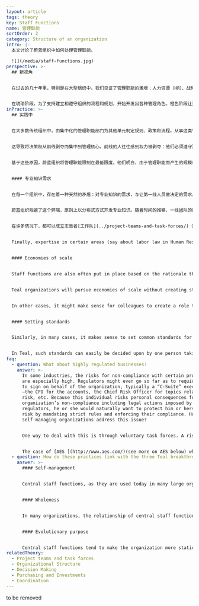 ```yaml
---
layout: article
tags: theory
key: Staff Functions
name: 管理职能
sortOrder: 2
category: Structure of an organization
intro: |-
  本文讨论了蔚蓝组织中如何处理管理职能。

  ![](/media/staff-functions.jpg)
perspective: >-
  ## 新视角


  在过去的几十年里，特别是在大型组织中，我们见证了管理职能的激增：人力资源（HR）、战略规划、法律事务、财务、内部沟通、风险管理、内部审计、投资者关系、培训、公共事务、环境控制、工程服务、质量控制，知识管理等。


  在琥珀阶段，为了支持建立和遵守组织的流程和规划，开始开发出各种管理角色。橙色阶段让这些得到进一步扩大，促进了橙色范式所追求的效率，并满足这个阶段对专门知识和问责制的渴望。虽然在绿色组织中，开始出现用管理职能角色持一线的新理念（但嘲讽的是，这反而会导致负责人力资源管理成员的增加）。只有在蔚蓝下，管理职能增加的趋势才得以扭转。在蔚蓝组织中，尽可能由一线团队自己完成那些通常由管理职能担当的任务。那些传统管理职能类成员角色，通常不再有机会将脱离实际的规则或决定，强加给组织。
inPractice: >-
  ## 实践中


  在大多数传统组织中，由集中化的管理职能部门为其他单元制定规则、政策和流程。从事这类管理职能的人，往往是出于好意，自然倾向于通过设计规则和程序、积累专门知识、发现新问题来“增加价值”，以此证明自己的价值。


  这导致将决策权从前线剥夺而集中到管理核心。前线的人往往感到权力被剥夺：他们必须遵守那些通常只在原则上有意义的纸上谈兵的规则，这些一般不能适应实践中实际面临的复杂具体情况。


  基于这些原因，蔚蓝组织将管理职能限制在最低限度。他们明白，由于管理职能而产生的规模经济和技能经济效益，往往被副作用的不经济动机所抵消。因此，在蔚蓝组织中，很少有人从事专门的管理职能。即使存在少数必要的职能人员，也都没有决策权。他们的功能是提供一些指南但无权将某个规则或决策强加给组织。^\[Laloux, Frederic (2014-02-09). Reinventing Organizations: A Guide to Creating Organizations Inspired by the Next Stage of Human Consciousness (Kindle Locations 1630-1636). Nelson Parker. Kindle Edition.]


  #### 专业知识需求


  在每一个组织中，存在着一种天然的矛盾：对专业知识的需求，与让第一线人员做决定的需求。当需要专业知识时，大多数组织的第一反应就是建立一个中心专家库。当然，其风险在于随着时间的推移，组织内会出现两个族群：一群是有声望的（通常是高薪的）中央专家组，另一群是在实地完成业务工作但没有权力的人。


  蔚蓝组织规避了这个弊端，原则上以分布式方式开发专业知识。随着时间的推移，一线团队的同事能积累很多专业知识。一个机器操作员可能知道某种润滑剂的使用，一个家庭护理护士对某种神秘的医疗状况了如指掌，或者一个工程师知道如何创建一个复杂的金融工具来计算新机器的投资回报。蔚蓝组织致力于帮助团队成员自愿找到某个自己认可的，具有正确专业知识的同事去寻求知识，代之以强硬的为这些专家任命权威性职能角色来强加指导。这样一来，同事能更愿意并积极的向他们寻求建议和专业知识，极大地激发了人们的积极性。已经开发出很多能支持这类信息共享的特殊系统，例如内部社交网络和知识平台。


  在许多情况下，都可以成立志愿者[工作队](../project-teams-and-task-forces/)（通过中央知识库、培训等）编纂和传播特定领域的知识。


  Finally, expertise in certain areas (say about labor law in Human Resources) can be contracted from the outside. Rather than hiring an expert into a staff role, a freelancer or consultant can be used as an advisor when needed by members of frontline teams.


  #### Economies of scale


  Staff functions are also often put in place based on the rationale that they will provide economies of scale. These economies are easy to estimate in principle and provide a ready justification for the centralization of certain tasks. Yet this overlooks the other real costs in the form of diseconomies of motivation and disconnection from frontline realities.


  Teal organizations will pursue economies of scale without creating staff functions in the traditional sense. Say different teams in a factory or across a number of factories all buy a certain material, and pooling their purchases makes sense . One team might simply step up and become the lead purchaser for that product (asking other teams, at a fixed frequency, for their orders). In this way, different teams step up to lead certain efforts for other teams in a decentralized way.


  In other cases, it might make sense for colleagues to create a role to handle certain functions. For instance, in certain countries, labor laws might imply a lot of administrative work to manage payroll. Teams could decide to delegate this work to a central staff role that they created. In Teal however, the central staff role works on behalf of the teams, and cannot impose top-down decisions. A frontline team that decides not to use the services of the central support staff is free to do so.


  #### Setting standards


  Similarly, in many cases, it makes sense to set common standards for the entire organization, for instance in human resources (e.g., let's make sure everyone gets the same experience, whatever team they are hired into), marketing (e.g., let's use common templates and design elements), finance (e.g., let's make numbers comparable), IT (e.g., let's buy equipment that is compatible), etc. In traditional organizations, rules, policies and procedures are set up by central staff functions, who then also enforce compliance.


  In Teal, such standards can easily be decided upon by one person taking the lead, using the advice process. Alternatively, people with similar roles in different units (say people involved with on-boarding new colleagues) can create a voluntary task force and jointly devise standards and guidelines. AES, a large energy provider, when it operated on self-managing principles, worked with an 80/20 rule: all colleagues were expected to spend 20% of their time in a voluntary task force (or temporary project team) next to the 80% on their primary roles.
faq:
  - question: What about highly regulated businesses?
    answer: >-
      In some industries, the risks for non-compliance with certain procedures
      are especially high. Regulators might even go so far as to require someone
      to sign on behalf of the organization, typically a “C-Suite” executive
      ―the CFO for the accounts, the Chief Risk Officer for topics related to
      risk, etc. Because this individual risks personal consequences for the
      organization’s non-compliance including legal actions imposed by outside
      regulators, he or she would naturally want to protect him or herself from
      risk by mandating strict rules and enforcing their compliance. How can
      self-managing organizations address this issue?


      One way to deal with this is through voluntary task forces. A risk task force for instance, composed of people with roles related to risk in their respective units, could commonly decide on standards and policies to ensure risks are mitigated in ways that align with the regulator's request. In terms of who then signs on behalf of the organization (or interfaces with the regulator), members of the task force might take turns with each member taking on that responsibility for a one-year period. The task force can also decide to organize cross-audits where a member of one unit audits another unit. Organizations like AES who have used this method report that there is more, not less, control. Voluntary task forces know much better than a central staff function far away in headquarters where the risks are, what guidelines are appropriate, where and what to look for in cross-audits. And voluntary task forces breed a sense of solidarity and responsibility. If one unit fails, it will be "one of us" who has to bear the brunt of repercussions from the regulator. Compare this to traditional staff roles, where the Head of Risk in headquarters edicts rules that are often hard to apply on the ground, enticing people to find workarounds.


      The case of [AES ](http://www.aes.com/)(see more on AES below) which has operated in the highly regulated electricity generation and distribution markets, gives at least an indication that the existence of strong regulation can be dealt with by self-managing structures.
  - question: How do these practices link with the three Teal breakthroughs?
    answer: >-
      #### Self-management


      Central staff functions, as they are used today in many large organizations, concentrate power away from their operational colleagues. Eliminating or drastically reducing the influence of centralized staff returns autonomy to the rest of the organization and is a key element of the Teal breakthrough of self-management.


      #### Wholeness


      In many organizations, the relationship of central staff functions with people in operating units is based on mistrust: without staff policing them, operations cannot be relied on to act in ways that benefit the organization as a whole. With Teal, people are trusted to take into account the needs of the whole organization and are freed to pursue their passions and interests.


      #### Evolutionary purpose


      Central staff functions tend to make the organization more static and prevent innovations from happening freely at the margins, thereby slowing down the unfolding of the organization's purpose. Dealing in decentralized ways with the need for expertise, economies of scale and joint standards increases an organization's agility, and thereby its potential to pursue its evolutionary purpose.
relatedTheory:
  - Project teams and task forces
  - Organizational Structure
  - Decision Making
  - Purchasing and Investments
  - Coordination
---
```

to be removed